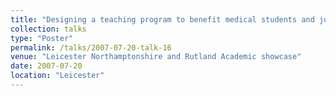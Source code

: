 ```yaml
---
title: "Designing a teaching program to benefit medical students and junior doctors."
collection: talks
type: "Poster"
permalink: /talks/2007-07-20-talk-16
venue: "Leicester Northamptonshire and Rutland Academic showcase"
date: 2007-07-20
location: "Leicester"
---
```

